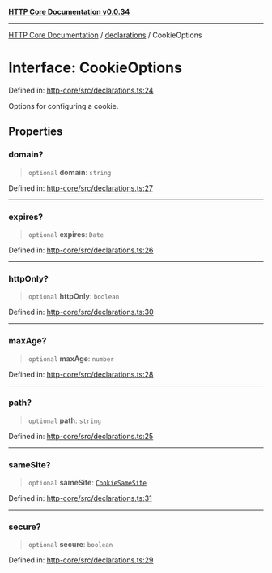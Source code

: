 [**HTTP Core Documentation v0.0.34**](../../README.md)

***

[HTTP Core Documentation](../../modules.md) / [declarations](../README.md) / CookieOptions

# Interface: CookieOptions

Defined in: [http-core/src/declarations.ts:24](https://github.com/stonemjs/http-core/blob/16d44b2a21e4f4bf5742d6461b8beebcd7cc1d0b/src/declarations.ts#L24)

Options for configuring a cookie.

## Properties

### domain?

> `optional` **domain**: `string`

Defined in: [http-core/src/declarations.ts:27](https://github.com/stonemjs/http-core/blob/16d44b2a21e4f4bf5742d6461b8beebcd7cc1d0b/src/declarations.ts#L27)

***

### expires?

> `optional` **expires**: `Date`

Defined in: [http-core/src/declarations.ts:26](https://github.com/stonemjs/http-core/blob/16d44b2a21e4f4bf5742d6461b8beebcd7cc1d0b/src/declarations.ts#L26)

***

### httpOnly?

> `optional` **httpOnly**: `boolean`

Defined in: [http-core/src/declarations.ts:30](https://github.com/stonemjs/http-core/blob/16d44b2a21e4f4bf5742d6461b8beebcd7cc1d0b/src/declarations.ts#L30)

***

### maxAge?

> `optional` **maxAge**: `number`

Defined in: [http-core/src/declarations.ts:28](https://github.com/stonemjs/http-core/blob/16d44b2a21e4f4bf5742d6461b8beebcd7cc1d0b/src/declarations.ts#L28)

***

### path?

> `optional` **path**: `string`

Defined in: [http-core/src/declarations.ts:25](https://github.com/stonemjs/http-core/blob/16d44b2a21e4f4bf5742d6461b8beebcd7cc1d0b/src/declarations.ts#L25)

***

### sameSite?

> `optional` **sameSite**: [`CookieSameSite`](../enumerations/CookieSameSite.md)

Defined in: [http-core/src/declarations.ts:31](https://github.com/stonemjs/http-core/blob/16d44b2a21e4f4bf5742d6461b8beebcd7cc1d0b/src/declarations.ts#L31)

***

### secure?

> `optional` **secure**: `boolean`

Defined in: [http-core/src/declarations.ts:29](https://github.com/stonemjs/http-core/blob/16d44b2a21e4f4bf5742d6461b8beebcd7cc1d0b/src/declarations.ts#L29)
